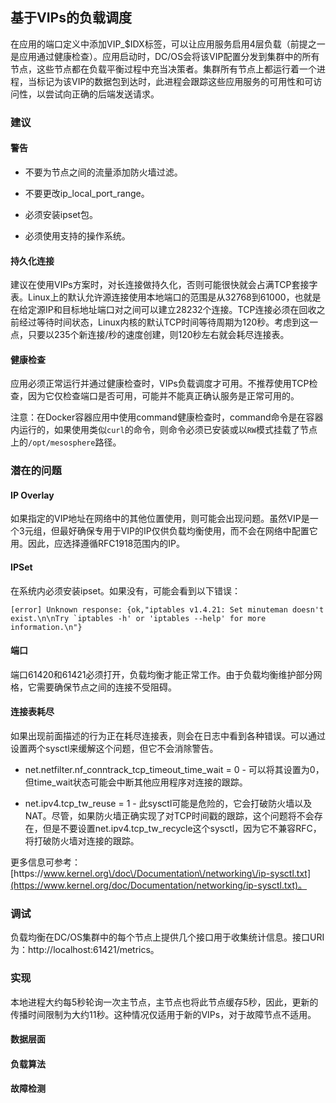 ## 基于VIPs的负载调度

在应用的端口定义中添加VIP\_$IDX标签，可以让应用服务启用4层负载（前提之一是应用通过健康检查）。应用启动时，DC\/OS会将该VIP配置分发到集群中的所有节点，这些节点都在负载平衡过程中充当决策者。集群所有节点上都运行着一个进程，当标记为该VIP的数据包到达时，此进程会跟踪这些应用服务的可用性和可访问性，以尝试向正确的后端发送请求。

### 建议

#### 警告

* 不要为节点之间的流量添加防火墙过滤。

* 不要更改ip\_local\_port\_range。

* 必须安装ipset包。

* 必须使用支持的操作系统。


#### 持久化连接

建议在使用VIPs方案时，对长连接做持久化，否则可能很快就会占满TCP套接字表。Linux上的默认允许源连接使用本地端口的范围是从32768到61000，也就是在给定源IP和目标地址端口对之间可以建立28232个连接。TCP连接必须在回收之前经过等待时间状态，Linux内核的默认TCP时间等待周期为120秒。考虑到这一点，只要以235个新连接\/秒的速度创建，则120秒左右就会耗尽连接表。

#### 健康检查

应用必须正常运行并通过健康检查时，VIPs负载调度才可用。不推荐使用TCP检查，因为它仅检查端口是否可用，可能并不能真正确认服务是正常可用的。

注意：在Docker容器应用中使用command健康检查时，command命令是在容器内运行的，如果使用类似`curl`的命令，则命令必须已安装或以`RW`模式挂载了节点上的`/opt/mesosphere`路径。

### 潜在的问题

#### IP Overlay

如果指定的VIP地址在网络中的其他位置使用，则可能会出现问题。虽然VIP是一个3元组，但最好确保专用于VIP的IP仅供负载均衡使用，而不会在网络中配置它用。因此，应选择遵循RFC1918范围内的IP。

#### IPSet

在系统内必须安装ipset。如果没有，可能会看到以下错误：

    [error] Unknown response: {ok,"iptables v1.4.21: Set minuteman doesn't exist.\n\nTry `iptables -h' or 'iptables --help' for more information.\n"}

#### 端口

端口61420和61421必须打开，负载均衡才能正常工作。由于负载均衡维护部分网格，它需要确保节点之间的连接不受阻碍。

#### 连接表耗尽

如果出现前面描述的行为正在耗尽连接表，则会在日志中看到各种错误。可以通过设置两个sysctl来缓解这个问题，但它不会消除警告。

* net.netfilter.nf\_conntrack\_tcp\_timeout\_time\_wait = 0 - 可以将其设置为0，但time\_wait状态可能会中断其他应用程序对连接的跟踪。

* net.ipv4.tcp\_tw\_reuse = 1 - 此sysctl可能是危险的，它会打破防火墙以及NAT。尽管，如果防火墙正确实现了对TCP时间戳的跟踪，这个问题将不会存在，但是不要设置net.ipv4.tcp\_tw\_recycle这个sysctl，因为它不兼容RFC，将打破防火墙对连接的跟踪。

更多信息可参考：[https:\/\/www.kernel.org\/doc\/Documentation\/networking\/ip-sysctl.txt](https://www.kernel.org/doc/Documentation/networking/ip-sysctl.txt)。

### 调试

负载均衡在DC\/OS集群中的每个节点上提供几个接口用于收集统计信息。接口URI为：http:\/\/localhost:61421\/metrics。

### 实现

本地进程大约每5秒轮询一次主节点，主节点也将此节点缓存5秒，因此，更新的传播时间限制为大约11秒。这种情况仅适用于新的VIPs，对于故障节点不适用。

#### 数据层面

#### 负载算法

#### 故障检测







